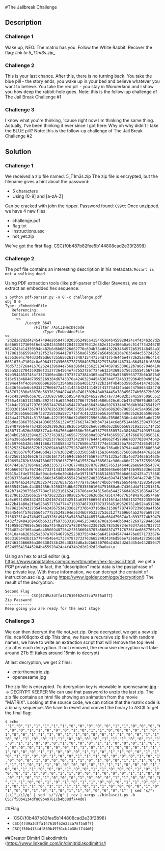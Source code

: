#The Jailbreak Challenge

## Description


### Challenge 1 
Wake up, NEO. The matrix has you. Follow the White Rabbit. Recover the flag: *link to 5_T1m3s.zip_*


### Challenge 2

This is your last chance. After this, there is no turning back. You take the blue pill - the story ends, you wake up in your bed and believe whatever you want to believe. You take the red pill - you stay in Wonderland and I show you how deep the rabbit-hole goes.
Note: this is the follow-up challenge of The Jail Break Challenge #1


### Challenge 3

I know what you're thinking, 'cause right now I'm thinking the same thing. Actually, I've been thinking it ever since I got here: Why oh why didn't I take the BLUE pill?
Note: this is the follow-up challenge of The Jail Break Challenge #2


## Solution

### Challenge 1 

We received a zip file named: 5_T1m3s.zip The zip file is encrypted, but the filename gives a hint about the password:
  * 5 characters
  * Using [0-9] and [a-zA-Z]

Can be cracked with john the ripper. Password found: `C99tt`
Once unzipped, we have 4 new files:
  * challenge.pdf
  * flag.txt
  * instructions.asc
  * not_yet.zip

We've got the first flag: CSC{f0b487b82fee5b144808cad2e33f2898}


### Challenge 2

The pdf file contains an interesting description in his metadata: `Mozart is not a walking dead`

Using PDF extraction tools (like pdf-parser of Didier Stevens), we can extract an embedded hex sequence:

```
$ python pdf-parser.py -o 8 -c challenge.pdf
obj 8 0
Type: /EmbeddedFile 
   Referencing:
   Contains stream
     <<
         /Length 3647
             /Filter /ASCIIHexDecode
                 /Type /EmbeddedFile
>>
'2d2d2d2d2d424547494e205047502050524956415445204b455920424c4f434b2d2d2d2d2d 0a56657273696f6e3a20424350472043232076312e362e312e300a0a6c514f734246785a393 6674243414350594d482b6d6b68526d62776c694b754d64322b3464572b535148454a33452f 71786136655948712f527a7964417877550a6753567a564b61626e76364d4c5572425274763 635536e4c704d33486d6673556562617348715447354d717546446e4773625a796c41477a79 6651675a71694c0a69643174356657787350495754627973456f46734a3645416f68356c625 76d5733726a416762624139684e756a386d413562513474697a5330622b7a6c704d410a5430 555a5232704359386f31377364564e7a7552726f724e6133436955756335554c56775646427 94e39446537454f3373306e486c79735747384b365a4475620a57685563772b6b3876493344 516c5134684d70595169384d6743376a42463234454530344f72463359364b5049615a7a633 3394e4f4f4c684c6669626b7135460a385a465173722b314f4b4b53596d5641474363613044 4a336f6a4e6c6933327966677a44414245424141482f41774d434a4d6447566543347462746 7457672330a58676e563762304874416a7461302b484834445a783456774b56672b69595a46 476c4a394d6c6e70573369376865585548792b4652786c7a7734682b374159750a65515a427 2755a43463132585a392f4f6a62494432706f72544e506b426c6b2b475470676d684b724e2b 724b4c79314779763955744765484544707a465643460a5076334b676d4b3047654f2f58324
3503361564736797163782b533039583735514943387a5a68626b7965614c5a49582b6f4758 486f3656566d396f387258520a5871716f4c4132326e56364f6834496352626a5969634f533 4434a4275454c51786b6c422f39556d324569725965456a705062536e4d4f665a6d72596c6c 656d0a58687562414836635561324f35766274736b3471414c6e6f51446b525943706c556c7 3584879564e7a342b653939636258616c542b626e67506d632b6b6569310a33517142556c4d 3450717a526d3858377a4e5647654d66536e705a6737795350574c384864714939734448447 a634b625832594e35757376383254656775596b0a502f4f456550716f766878505651617244 524a396a5a484e58574253776c63337342307776444149662f45796670377030474b424d763 44c597065426c5941360a735858342f5276506a732f774e3436326a7862774365492f2f6854 525252376456572b3232694b345877526746533977336e736a6b70794c44635368653454370 a727856676f6f58486d42737630324b563350556b715a364469537566686d4a476261687957 4a7256515346626f3343616f7145694d3654476567547751325a430a4e37346561463543354 4796954782b386947306877696f3776534155376a3565624c386e486d712b73755969584544 6647445a7178646a3969333571774367740a30787878665765314644626e694d65437438506 44b66692f5a76734e7733714d314b596d544d486f625836646e665071364953336d62383136 59615a2f4e57610a594c4e6e6e30464a6e3971567166514863756b6d6342425a717550376e6 83963756a6433696a566d34586b4555423438524838354e694741596f654f4a774b570a3035 6250794a5243423032574332765a7557477a7a756e474b6b74492b654e4671583548546e484 66555452b6c4b4854356c5250326d6b6270353061664751680a6d74364d4d714251515a3862 542b714230756e57784c71623161624276786a4c34315a6a5442766d486251685a476c74615 852796153356b61574672623252700a62576c30636d6c7a5147467763484a7659574e6f4c6d 4a6c69514563424241424167414742514a635766656f41416f4a45503132793235502b61413 4472b41480a2f6a526457733477447133374679337073376451695267614b524a5170633834 7a79625474327354746245675342336e2f376b43716d6e31506f7074707239660a4f656d6a7 956454e4f576265645777535248394e36346b7953337536312f7269664a52767a6973472b77 2f3632514e4746497443326f49485a545947444657640a664d79674a7a3932774b3947654f6 6432f39484269456b66332f6873633168445253466a706a36446b504c726972794465685053 7159586279656c56566a74540a597a7838476e3230762b783536724e76347a6578377154344 776482b2f365a4a6a4856694872642f35366948707a566837477176736f4e6867766c7a566c 63410a4a6263625a307a707646796252383755494c6a645149454744476e65717336764d444 86c3165442b31677944546e417334787373376366524834346d566e72560a4272506c6b4c75
4874634366686a3063384536426c30383d0a3d2b6330700a2d2d2d2d2d454e4420504750205 0524956415445204b455920424c4f434b2d2d2d2d2d0a0a>\n'
```

Using an hex to ascii editor (e.g. https://www.rapidtables.com/convert/number/hex-to-ascii.html), we get a PGP private key. In fact, the "description" meta data is the passphrase of the private key. With those information, we can decrypt the containt of instruction.asc (e.g. using https://www.igolder.com/pgp/decryption/) 
The result of the decryption:

```
Second Flag
----------- CSC{47d9a3dffa147610f62e23ca78f5a8f7}
Zip Password
------------
Keep going you are ready for the next stage
```

### Challenge 3

We can then decrypt the file not_yet.zip. Once decrypted, we get a new zip file: nca408qdnxkf.zip
This time, we have a recursive zip file with random names, we have to write an extraction script that will remove the top level zip after each decryption. If not removed, the recursive decryption will take around 2Tb !!! (takes around 15min to decrypt)

At last decryption, we get 2 files:
  * enterthematrix.zip
  * opensesame.jpg

The zip file is encrypted. To decryption key is viewable in opensesame.jpg --> DECRYPT KEEPER
We can use that password to unzip the last zip. The zip file contains an html file showing an animation from the movie "MATRIX". Looking at the source code, we can notice that the matrix code is a binary sequence. We have to revert and convert the binary to ASCII to get the final flag:

```
$ echo '"1","0","1","1","1","1","1","0","0","0","0","0","1","1","0","0","0","0","1 ","0","0","1","1","0","0","0","1","0","1","1","0","0","0","0","1","0","1"," 1","0","0","1","1","1","0","1","1","0","0","0","1","1","0","0","1","1","0", "0","0","1","0","0","1","1","0","0","0","0","1","1","1","0","0","1","1","0" ,"0","1","1","0","0","0","1","0","0","0","1","1","0","0","0","1","0","1","1 ","0","0","0","1","0","0","0","1","1","0","1","1","0","0","0","1","1","0"," 1","0","0","0","1","1","0","0","0","1","1","0","1","1","0","0","1","1","1", "0","1","1","0","0","1","0","0","1","1","1","0","0","0","0","1","0","1","1" ,"0","0","0","1","0","0","0","1","1","0","1","0","0","1","1","1","0","0","0
","1","1","0","1","1","0","0","0","0","0","1","1","1","0","0","0","1","1"," 0","0","1","1","0","0","0","1","0","0","1","1","0","0","0","1","0","1","1", "0","0","1","1","0","0","1","1","0","0","1","0","0","0","1","1","0","0","0" ,"0","1","0","1","1","0","0","0","1","0","0","0","1","1","0","0","0","0","0 ","1","1","0","0","1","0","1","0","1","1","0","0","0","1","1","0","0","1"," 1","0","1","1","0","1","1","1","1","0","1","1","0","0","0","0","1","0","1", "1","0","0","1","0","1","0","1","1","0","0","0","0","1"' | sed 's/"\(.\)",/\1/g' | sed 's/"//g' | rev | xargs ./bin2ascii.py -b
CSC{f50b4134df869b49761cb4b38df744d0}
```


##Flag
  * `CSC{f0b487b82fee5b144808cad2e33f2898}
  * `CSC{47d9a3dffa147610f62e23ca78f5a8f7}`
  * `CSC{f50b4134df869b49761cb4b38df744d0}`


##Creator
Dimitri Diakodimitris (https://www.linkedin.com/in/dimitridiakodimitris/)